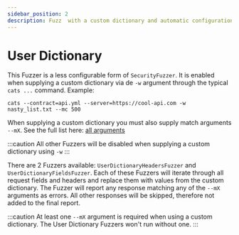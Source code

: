 ```yaml
---
sidebar_position: 2
description: Fuzz  with a custom dictionary and automatic configuration
---
```


# User Dictionary
This Fuzzer is a less configurable form of `SecurityFuzzer`. It is enabled when supplying a custom dictionary via de `-w` argument through the typical `cats ...` command.
Example:

`cats --contract=api.yml --server=https://cool-api.com -w nasty_list.txt --mc 500`

When supplying a custom dictionary you must also supply match arguments `--mX`. See the full list here: [all arguments](/docs/commands-and-arguments/arguments)

:::caution
All other Fuzzers will be disabled when supplying a custom dictionary using `-w`
:::

There are 2 Fuzzers available: `UserDictionaryHeadersFuzzer` and `UserDictionaryFieldsFuzzer`. 
Each of these Fuzzers will iterate through all request fields and headers and replace them with values from the custom dictionary.
The Fuzzer will report any response matching any of the `--mX` arguments as errors. All other responses will be skipped, therefore not added to the final report.

:::caution
At least one `--mX` argument is required when using a custom dictionary. The User Dictionary Fuzzers won't run without one.
:::

